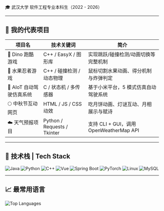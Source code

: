 
🎓 武汉大学 软件工程专业本科生（2022 - 2026）  

---

## 🚀 我的代表项目

| 项目名 | 技术关键词 | 简介 |
|--------|------------|------|
| 🦖 Dino 跑酷游戏 | C++ / EasyX / 图形库 | 实现跳跃/碰撞检测/动画切换等完整机制 |
| 🍉 水果忍者游戏 | C++ / 碰撞检测 / 动态物理 | 鼠标切割水果动画、得分机制与炸弹判定 |
| 🚗 AIoT 自动驾驶仿真系统 | C / 状态机 / 多传感器 | 基于小米平台，5 模式仿真自动驾驶系统 |
| 🌕 中秋节互动网页 | HTML / JS / CSS 动效 | 吃月饼动画、灯谜互动、月相展示与赋诗 |
| ☁️ 天气预报项目 | Python / Requests / Tkinter | 支持 CLI + GUI，调用 OpenWeatherMap API |

---

## 🧠 技术栈 | Tech Stack

![Java](https://img.shields.io/badge/-Java-007396?logo=java&logoColor=white)
![Python](https://img.shields.io/badge/-Python-3776AB?logo=python&logoColor=white)
![C++](https://img.shields.io/badge/-C++-00599C?logo=c%2B%2B&logoColor=white)
![Vue](https://img.shields.io/badge/-Vue-4FC08D?logo=vue.js&logoColor=white)
![Spring Boot](https://img.shields.io/badge/-SpringBoot-6DB33F?logo=springboot&logoColor=white)
![PyTorch](https://img.shields.io/badge/-PyTorch-EE4C2C?logo=pytorch&logoColor=white)
![Linux](https://img.shields.io/badge/-Linux-FCC624?logo=linux&logoColor=black)
![MySQL](https://img.shields.io/badge/-MySQL-4479A1?logo=mysql&logoColor=white)

---


## 📈 最常用语言

![Top Languages](https://github-readme-stats.vercel.app/api/top-langs/?username=meti-liu&layout=compact&theme=tokyonight)




